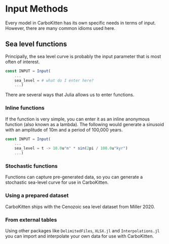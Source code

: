 # Input Methods

Every model in CarboKitten has its own specific needs in terms of input. However, there are many common idioms used here.

## Sea level functions
Principally, the sea level curve is probably the input parameter that is most often of interest.

```julia
const INPUT = Input(
    ...
    sea_level = # what do I enter here?
    ...)
```

There are several ways that Julia allows us to enter functions.

### Inline functions
If the function is very simple, you can enter it as an inline anonymous function (also known as a lambda). The following would generate a sinusoid with an amplitude of 10m and a period of 100,000 years.

```julia
const INPUT = Input(
    ...
    sea_level = t -> 10.0u"m" * sin(2pi / 100.0u"kyr")
    ...)
```

### Stochastic functions
Functions can capture pre-generated data, so you can generate a stochastic sea-level curve for use in CarboKitten.

### Using a prepared dataset
CarboKitten ships with the Cenozoic sea level dataset from Miller 2020.

### From external tables
Using other packages like `DelimitedFiles`, `XLSX.jl` and `Interpolations.jl` you can import and interpolate your own data for use with CarboKitten.
